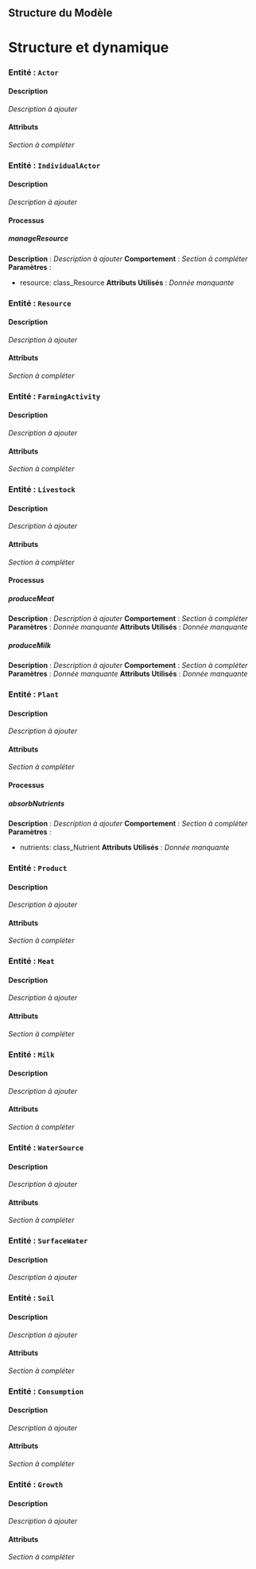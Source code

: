 ## Structure du Modèle

# Structure et dynamique

### Entité : `Actor`

#### Description
*Description à ajouter*

#### Attributs
*Section à compléter*

### Entité : `IndividualActor`

#### Description
*Description à ajouter*

#### Processus

##### manageResource
**Description** : *Description à ajouter*
**Comportement** :
*Section à compléter*
**Paramètres** :
  - resource: class_Resource
**Attributs Utilisés** :
*Donnée manquante*

### Entité : `Resource`

#### Description
*Description à ajouter*

#### Attributs
*Section à compléter*

### Entité : `FarmingActivity`

#### Description
*Description à ajouter*

#### Attributs
*Section à compléter*

### Entité : `Livestock`

#### Description
*Description à ajouter*

#### Attributs
*Section à compléter*

#### Processus

##### produceMeat
**Description** : *Description à ajouter*
**Comportement** :
*Section à compléter*
**Paramètres** : *Donnée manquante*
**Attributs Utilisés** :
*Donnée manquante*

##### produceMilk
**Description** : *Description à ajouter*
**Comportement** :
*Section à compléter*
**Paramètres** : *Donnée manquante*
**Attributs Utilisés** :
*Donnée manquante*

### Entité : `Plant`

#### Description
*Description à ajouter*

#### Attributs
*Section à compléter*

#### Processus

##### absorbNutrients
**Description** : *Description à ajouter*
**Comportement** :
*Section à compléter*
**Paramètres** :
  - nutrients: class_Nutrient
**Attributs Utilisés** :
*Donnée manquante*

### Entité : `Product`

#### Description
*Description à ajouter*

#### Attributs
*Section à compléter*

### Entité : `Meat`

#### Description
*Description à ajouter*

#### Attributs
*Section à compléter*

### Entité : `Milk`

#### Description
*Description à ajouter*

#### Attributs
*Section à compléter*

### Entité : `WaterSource`

#### Description
*Description à ajouter*

#### Attributs
*Section à compléter*

### Entité : `SurfaceWater`

#### Description
*Description à ajouter*

### Entité : `Soil`

#### Description
*Description à ajouter*

#### Attributs
*Section à compléter*

### Entité : `Consumption`

#### Description
*Description à ajouter*

#### Attributs
*Section à compléter*

### Entité : `Growth`

#### Description
*Description à ajouter*

#### Attributs
*Section à compléter*